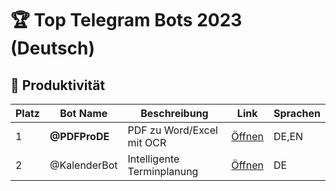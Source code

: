 # 🏆 Top Telegram Bots 2023 (Deutsch)

## 🤖 Produktivität
| Platz | Bot Name        | Beschreibung                       | Link           | Sprachen |
|-------|-----------------|------------------------------------|----------------|----------|
| 1     | **@PDFProDE**   | PDF zu Word/Excel mit OCR          | [Öffnen](https://t.me/PDFProDE) | DE,EN    |
| 2     | @KalenderBot    | Intelligente Terminplanung         | [Öffnen](https://t.me/KalenderBot) | DE       |
